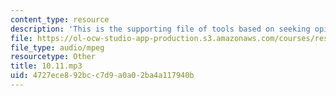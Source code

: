 ```yaml
---
content_type: resource
description: 'This is the supporting file of tools based on seeking opinions. '
file: https://ol-ocw-studio-app-production.s3.amazonaws.com/courses/res-21g-003-learning-chinese-a-foundation-course-in-mandarin-spring-2011/4727ece892bcc7d9a0a02ba4a117940b_10.11.mp3
file_type: audio/mpeg
resourcetype: Other
title: 10.11.mp3
uid: 4727ece8-92bc-c7d9-a0a0-2ba4a117940b
---
```

